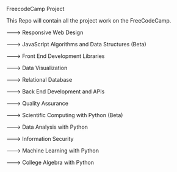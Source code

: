 FreecodeCamp Project

This Repo will contain all the project work on the FreeCodeCamp.

---> Responsive Web Design

---> JavaScript Algorithms and Data Structures (Beta)

---> Front End Development Libraries

---> Data Visualization

---> Relational Database

---> Back End Development and APIs

---> Quality Assurance

---> Scientific Computing with Python (Beta)

---> Data Analysis with Python

---> Information Security

---> Machine Learning with Python

---> College Algebra with Python


